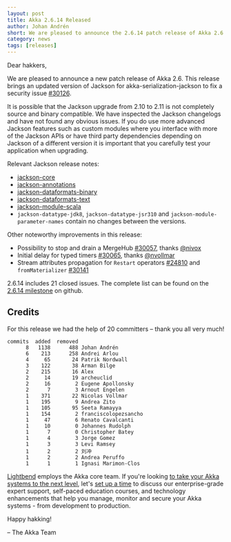 ```yaml
---
layout: post
title: Akka 2.6.14 Released
author: Johan Andrén
short: We are pleased to announce the 2.6.14 patch release of Akka 2.6
category: news
tags: [releases]
---
```


Dear hakkers,

We are pleased to announce a new patch release of Akka 2.6. This release brings an updated version of Jackson for akka-serialization-jackson to fix a security issue [#30126](https://github.com/akka/akka/issues/30126).

It is possible that the Jackson upgrade from 2.10 to 2.11 is not completely source and binary compatible. We have inspected the Jackson changelogs and have not found any obvious issues. If you do use more advanced Jackson features such as custom modules where you interface with more of the Jackson APIs or have third party dependencies depending on Jackson of a different version it is important that you carefully test your application when upgrading.

Relevant Jackson release notes: 
 * [jackson-core](https://github.com/FasterXML/jackson-core/blob/jackson-core-2.11.4/release-notes/VERSION-2.x#L19-L49)
 * [jackson-annotations](https://github.com/FasterXML/jackson-annotations/blob/jackson-annotations-2.11.4/release-notes/VERSION-2.x#L14-L17)
 * [jackson-dataformats-binary](https://github.com/FasterXML/jackson-dataformats-binary/blob/jackson-dataformats-binary-2.11.4/release-notes/VERSION-2.x#L11-L48)
 * [jackson-dataformats-text](https://github.com/FasterXML/jackson-dataformats-text/blob/jackson-dataformats-text-2.11.4/release-notes/VERSION-2.x#L11-L56)
 * [jackson-module-scala](https://github.com/FasterXML/jackson-module-scala/blob/master/release-notes/VERSION.md#version-2114)
 * `jackson-datatype-jdk8`, `jackson-datatype-jsr310` and `jackson-module-parameter-names` contain no changes between the versions.

Other noteworthy improvements in this release:

 * Possibility to stop and drain a MergeHub [#30057](https://github.com/akka/akka/issues/30057), thanks [@nivox](https://github.com/akka/akka/issues?q=is%3Aissue+author%3Anivox)
 * Initial delay for typed timers [#30065](https://github.com/akka/akka/issues/30065), thanks [@nvollmar](https://github.com/akka/akka/issues?q=is%3Aissue+author%3Anvollmar)
 * Stream attributes propagation for `Restart` operators [#24810](https://github.com/akka/akka/issues/24810) and `fromMaterializer` [#30141](https://github.com/akka/akka/issues/30141)

2.6.14 includes 21 closed issues. The complete list can be found on the [2.6.14 milestone](https://github.com/akka/akka/milestone/175?closed=1) on github.

## Credits

For this release we had the help of 20 committers – thank you all very much!

```
commits  added  removed
      8   1138      488 Johan Andrén
      6    213      258 Andrei Arlou
      4     65       24 Patrik Nordwall
      3    122       38 Arman Bilge
      2    215       16 Alex
      2     14       19 archeuclid
      2     16        2 Eugene Apollonsky
      2      7        3 Arnout Engelen
      1    371       22 Nicolas Vollmar
      1    195        9 Andrea Zito
      1    105       95 Seeta Ramayya
      1    154        2 franciscolopezsancho
      1     47        6 Renato Cavalcanti
      1     10        0 Johannes Rudolph
      1      7        0 Christopher Batey
      1      4        3 Jorge Gomez
      1      3        3 Levi Ramsey
      1      2        2 刘冲
      1      2        2 Andrea Peruffo
      1      1        1 Ignasi Marimon-Clos
```

[Lightbend](https://www.lightbend.com/) employs the Akka core team. If you're looking [to take your Akka systems to the next level](https://www.lightbend.com/akka-platform#subscription), let's [set up a time](https://www.lightbend.com/contact) to discuss our enterprise-grade expert support, self-paced education courses, and technology enhancements that help you manage, monitor and secure your Akka systems - from development to production.

Happy hakking!

– The Akka Team
